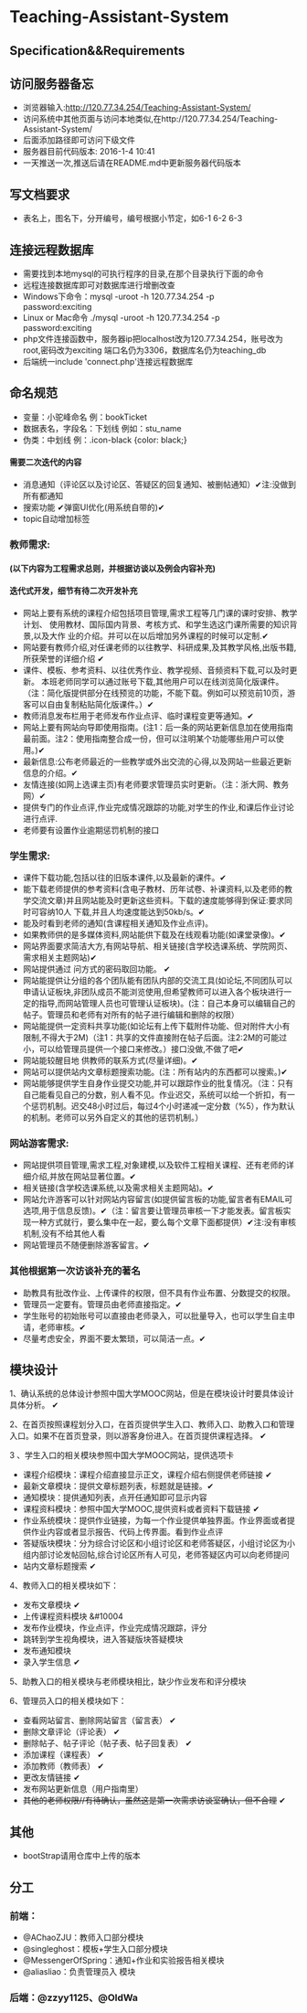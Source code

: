 # Teaching-Assistant-System
## Specification&&Requirements

## 访问服务器备忘

- 浏览器输入:http://120.77.34.254/Teaching-Assistant-System/
- 访问系统中其他页面与访问本地类似,在http://120.77.34.254/Teaching-Assistant-System/
- 后面添加路径即可访问下级文件
- 服务器目前代码版本: 2016-1-4 10:41 <achao>
- 一天推送一次,推送后请在README.md中更新服务器代码版本

## 写文档要求
- 表名上，图名下，分开编号，编号根据小节定，如6-1  6-2  6-3

## 连接远程数据库
- 需要找到本地mysql的可执行程序的目录,在那个目录执行下面的命令
- 远程连接数据库即可对数据库进行增删改查
- Windows下命令：mysql -uroot -h 120.77.34.254 -p  
password:exciting
- Linux or Mac命令 ./mysql -uroot -h 120.77.34.254 -p  
password:exciting
- php文件连接函数中，服务器ip把localhost改为120.77.34.254，账号改为root,密码改为exciting
端口名仍为3306，数据库名仍为teaching_db
- 后端统一include 'connect.php'连接远程数据库

## 命名规范
- 变量：小驼峰命名  例：bookTicket
- 数据表名，字段名：下划线 例如：stu_name
- 伪类：中划线 例：.icon-black {color: black;}

#### 需要二次迭代的内容
- 消息通知（评论区以及讨论区、答疑区的回复通知、被删帖通知）&#10004;注:没做到所有都通知
- 搜索功能 &#10004;弹窗UI优化(用系统自带的)&#10004;
- topic自动增加标签



### 教师需求:
#### (以下内容为工程需求总则，并根据访谈以及例会内容补充)
#### 迭代式开发，细节有待二次开发补充
- 网站上要有系统的课程介绍包括项目管理,需求工程等几门课的课时安排、教学计划、 使用教材、国际国内背景、考核方式、和学生选这门课所需要的知识背景,以及大作 业的介绍。并可以在以后增加另外课程的时候可以定制.&#10004;
- 网站要有教师介绍,对任课老师的以往教学、科研成果,及其教学风格,出版书籍, 所获荣誉的详细介绍 &#10004;
- 课件、模板、参考资料、以往优秀作业、教学视频、音频资料下载,可以及时更新。 本班老师同学可以通过账号下载,其他用户可以在线浏览简化版课件。（注：简化版提供部分在线预览的功能，不能下载。例如可以预览前10页，游客可以自由复制粘贴简化版课件。）&#10004;
- 教师消息发布栏用于老师发布作业点评、临时课程变更等通知。&#10004;
- 网站上要有网站向导即使用指南。(注1：后一条的网站更新信息加在使用指南最前面。注2：使用指南整合成一份，但可以注明某个功能哪些用户可以使用。)&#10004;
- 最新信息:公布老师最近的一些教学或外出交流的心得,以及网站一些最近更新信息的介绍。&#10004;
- 友情连接(如网上选课主页)有老师要求管理员实时更新。（注：浙大网、教务网）&#10004;
- 提供专门的作业点评,作业完成情况跟踪的功能,对学生的作业,和课后作业讨论进行点评.
- 老师要有设置作业逾期惩罚机制的接口
### 学生需求:
- 课件下载功能,包括以往的旧版本课件,以及最新的课件。&#10004;
- 能下载老师提供的参考资料(含电子教材、历年试卷、补课资料,以及老师的教学交流文章)并且网站能及时更新这些资料。下载的速度能够得到保证:要求同时可容纳10人 下载,并且人均速度能达到50kb/s。&#10004;
- 能及时看到老师的通知(含课程相关通知及作业点评)。
- 如果教师供的是多媒体资料,网站能供下载及在线观看功能(如课堂录像)。&#10004;
- 网站界面要求简洁大方,有网站导航、相关链接(含学校选课系统、学院网页、需求相关主题网站)&#10004;
- 网站提供通过 问方式的密码取回功能。 &#10004;
- 网站能提供让分组的各个团队能有团队内部的交流工具(如论坛,不同团队可以申请认证板块,非团队成员不能浏览使用,但希望教师可以进入各个板块进行一定的指导,而网站管理人员也可管理认证板块)。(注：自己本身可以编辑自己的帖子。管理员和老师有对所有的帖子进行编辑和删除的权限）
- 网站能提供一定资料共享功能(如论坛有上传下载附件功能、但对附件大小有限制,不得大于2M)（注1：共享的文件直接附在帖子后面。注2:2M的可能过小，可以给管理员提供一个接口来修改。）接口没做,不做了吧&#10004;
- 网站能较醒目地 供教师的联系方式(尽量详细)。&#10004;
- 网站可以提供站内文章标题搜索功能。(注：所有站内的东西都可以搜索。)&#10004;
- 网站能够提供学生自身作业提交功能,并可以跟踪作业的批复情况。（注：只有自己能看见自己的分数，别人看不见。作业迟交，系统可以给一个折扣，有一个惩罚机制。迟交48小时过后，每过4个小时递减一定分数（%5），作为默认的机制。老师可以另外自定义的其他的惩罚机制。）
### 网站游客需求:
- 网站提供项目管理,需求工程,对象建模,以及软件工程相关课程、还有老师的详细介绍,并放在网站显著位置。&#10004;
- 相关链接(含学校选课系统,以及需求相关主题网站)。&#10004;
- 网站允许游客可以针对网站内容留言(如提供留言板的功能,留言者有EMAIL可选项,用于信息反馈)。&#10004;（注：留言要让管理员审核一下才能发表。留言板实现一种方式就行，要么集中在一起，要么每个文章下面都提供）&#10004;注:没有审核机制,没有不给其他人看
- 网站管理员不随便删除游客留言。&#10004;


### 其他根据第一次访谈补充的著名
- 助教具有批改作业、上传课件的权限，但不具有作业布置、分数提交的权限。
- 管理员一定要有。管理员由老师直接指定。&#10004;
- 学生账号的初始账号可以直接由老师录入，可以批量导入，也可以学生自主申请，老师审核。&#10004;
- 尽量考虑安全，界面不要太繁琐，可以简洁一点。&#10004;


## 模块设计

1、确认系统的总体设计参照中国大学MOOC网站，但是在模块设计时要具体设计具体分析。   &#10004;

2、在首页按照课程划分入口，在首页提供学生入口、教师入口、助教入口和管理入口。如果不在首页登录，则以游客身份进入。在首页提供课程选择。 &#10004;

3 、学生入口的相关模块参照中国大学MOOC网站，提供选项卡  
- 课程介绍模块：课程介绍直接显示正文，课程介绍右侧提供老师链接  &#10004;
- 最新文章模块：提供文章标题列表，标题就是链接。&#10004;
- 通知模块：提供通知列表，点开任通知即可显示内容
- 课程资料模块：参照中国大学MOOC,提供资料或者资料下载链接 &#10004;
- 作业系统模块：提供作业链接，为每一个作业提供单独界面。作业界面或者提供作业内容或者显示报告、代码上传界面。看到作业点评  
- 答疑版块模块：分为综合讨论区和小组讨论区和老师答疑区，小组讨论区为小组内部讨论发帖回帖,综合讨论区所有人可见，老师答疑区内可以向老师提问  
-  站内文章标题搜索 &#10004;

4、教师入口的相关模块如下：  
- 发布文章模块   &#10004;
- 上传课程资料模块  &#10004
- 发布作业模块，作业点评，作业完成情况跟踪，评分 
- 跳转到学生视角模块，进入答疑版块答疑模块
- 发布通知模块
- 录入学生信息  &#10004;

5、助教入口的相关模块与老师模块相比，缺少作业发布和评分模块  

6、管理员入口的相关模块如下：  
- 查看网站留言、删除网站留言（留言表） &#10004;
- 删除文章评论（评论表） &#10004;
- 删除帖子、帖子评论（帖子表、帖子回复表） &#10004;
- 添加课程（课程表） &#10004;
- 添加教师（教师表） &#10004;
- 更改友情链接  &#10004;
- 发布网站更新信息（用户指南里）
- ~~其他的老师权限//有待确认，虽然这是第一次需求访谈室确认，但不合理~~ &#10004;


## 其他
- bootStrap请用仓库中上传的版本

## 分工
### 前端：
- @AChaoZJU：教师入口部分模块
- @singleghost：模板+学生入口部分模块
- @MessengerOfSpring：通知+作业和实验报告相关模块
- @aliasliao：负责管理员入 模块

### 后端：@zzyy1125、@OldWa  





  [1]: ./images/1478767630643.jpg "1478767630643.jpg"
